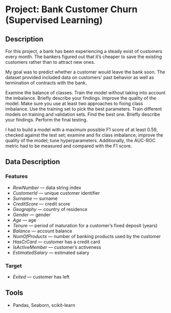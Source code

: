 # Project: Bank Customer Churn (Supervised Learning)

## Description

For this project, a bank has been experiencing a steady exist of customers every month. The bankers figured out that it’s cheaper to save the existing customers rather than to attract new ones.

My goal was to predict whether a customer would leave the bank soon. The dataset provided included data on customers' past behavior as well as termination of contracts with the bank.

Examine the balance of classes. Train the model without taking into account the imbalance. Briefly describe your findings.
Improve the quality of the model. Make sure you use at least two approaches to fixing class imbalance. Use the training set to pick the best parameters. Train different models on training and validation sets. Find the best one. Briefly describe your findings.
Perform the final testing.

I had to build a model with a maximum possible F1 score of at least 0.59, checked against the test set; examine and fix class imbalance; improve the quality of the model; tune hyperparameters. Additionally, the AUC-ROC metric had to be measured and compared with the F1 score.

## Data Description

### Features

* *RowNumber* — data string index
* *CustomerId* — unique customer identifier
* *Surname* — surname
* *CreditScore* — credit score
* *Geography* — country of residence
* *Gender* — gender
* *Age* — age
* *Tenure* — period of maturation for a customer’s fixed deposit (years)
* *Balance* — account balance
* *NumOfProducts* — number of banking products used by the customer
* *HasCrCard* — customer has a credit card
* *IsActiveMember* — customer’s activeness
* *EstimatedSalary* — estimated salary

### Target

* *Exited* — сustomer has left

## Tools

* Pandas, Seaborn, scikit-learn
